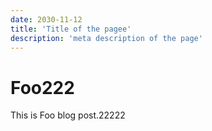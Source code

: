 ```yaml
---
date: 2030-11-12
title: 'Title of the pagee'
description: 'meta description of the page'
---
```


# Foo222

This is Foo blog post.22222